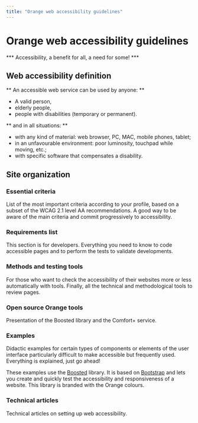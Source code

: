 ```yaml
---
title: "Orange web accessibility guidelines"
---
```


# Orange web accessibility guidelines  

*** Accessibility, a benefit for all, a need for some! ***

## Web accessibility definition
** An accessible web service can be used by anyone: **

- A valid person,
- elderly people,
- people with disabilities (temporary or permanent).

** and in all situations: **

- with any kind of material: web browser, PC, MAC, mobile phones, tablet;
- in an unfavourable environment: poor luminosity, touchpad while moving, etc.;
- with specific software that compensates a disability.
  
## Site organization

### Essential criteria
List of the most important criteria according to your profile, based on a subset of the WCAG 2.1 level AA recommendations. A good way to be aware of the main criteria and commit progressively to accessibility.  

### Requirements list
This section is for developers. Everything you need to know to code accessible pages and to perform the tests to validate developments.

### Methods and testing tools
For those who want to check the accessibility of their websites more or less automatically with tools. Finally, all the technical and methodological tools to review pages.

### Open source Orange tools
Presentation of the Boosted library and the Comfort+ service.

### Examples
Didactic examples for certain types of components or elements of the user interface particularly difficult to make accessible but frequently used. Everything is explained, just go ahead!

These examples use the [Boosted](http://boosted.orange.com/) library. It is based on [Bootstrap](http://getbootstrap.com/) and lets you create and quickly test the accessibility and responsiveness of a website. This library is branded with the Orange colours.

### Technical articles
Technical articles on setting up web accessibility.
